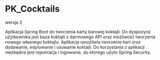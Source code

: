 # PK_Cocktails
wersja 2

Aplikacja Spring Boot do tworzenia karty barowej koktajli. Do dyspozycji użytkownika jest baza koktajli z darmowego API oraz możliwość tworzenia nowego własnego koktajlu.
Aplikacja umożliwia tworzenie kart oraz dodawanie, edytowanie i usuwanie koktajli. 
Do korzystania z aplikacji niezbędna jest rejestracja i logowanie, do którego użyto Spring Security.
